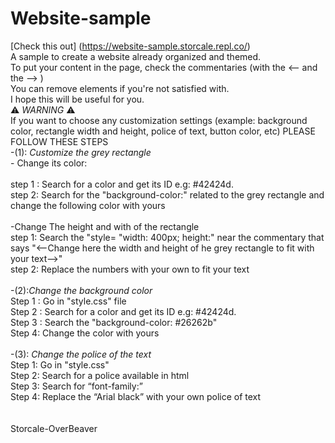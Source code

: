 # Website-sample
[Check this out] (https://website-sample.storcale.repl.co/)
<br>
A sample to create a website already organized and themed.
<br>
To put your content in the page, check the commentaries (with the <-- and the --> )
<br>
You can remove elements if you're not satisfied with.
<br>
I hope this will be useful for you.
<br>
⚠️ *WARNING* ⚠️
<br>
If you want to choose any customization settings (example: background color, rectangle width and height, police of text, button color, etc) PLEASE FOLLOW THESE STEPS
<br>
-(1): *Customize the grey rectangle*
<br> - Change its color:
<br>
<br>  step 1 : Search for a color and get its ID e.g: #42424d. 
<br> step 2: Search for the "background-color:" related to the grey rectangle and change the following color with yours
<br> <br> -Change The height and with of the rectangle
<br> step 1: Search the "style= "width: 400px; height:" near the commentary that says "<--Change here the width and height of he grey rectangle to fit with your text-->"
<br> step 2: Replace the numbers with your own to fit your text
<br> <br> 
-(2):*Change the background color*
<br> Step 1 : Go in "style.css" file
<br> Step 2 : Search for a color and get its ID e.g: #42424d.
<br> Step 3 : Search the "background-color: #26262b"
<br> Step 4: Change the color with yours
<br> <br> -(3): *Change the police of the text* 
<br> Step 1: Go in "style.css"
<br> Step 2: Search for a police available in html
<br> Step 3: Search for “font-family:”  
 Step 4:  Replace the “Arial black” with your own police of text
<br>
<br> <br>
Storcale-OverBeaver




